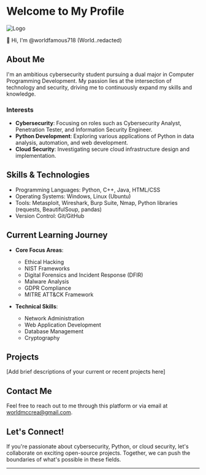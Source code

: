 # Welcome to My Profile

![Logo](https://github.com/worldfamous718/pAIthon-Labs/blob/main/Logos-Files/cybersecLogo.jpg)


👋 Hi, I'm @worldfamous718 (World..redacted)

## About Me

I'm an ambitious cybersecurity student pursuing a dual major in Computer Programming Development. My passion lies at the intersection of technology and security, driving me to continuously expand my skills and knowledge.

### Interests

- **Cybersecurity**: Focusing on roles such as Cybersecurity Analyst, Penetration Tester, and Information Security Engineer.
- **Python Development**: Exploring various applications of Python in data analysis, automation, and web development.
- **Cloud Security**: Investigating secure cloud infrastructure design and implementation.

## Skills & Technologies

- Programming Languages: Python, C++, Java, HTML/CSS
- Operating Systems: Windows, Linux (Ubuntu)
- Tools: Metasploit, Wireshark, Burp Suite, Nmap, Python libraries (requests, BeautifulSoup, pandas)
- Version Control: Git/GitHub

## Current Learning Journey

- **Core Focus Areas**:
  - Ethical Hacking
  - NIST Frameworks
  - Digital Forensics and Incident Response (DFIR)
  - Malware Analysis
  - GDPR Compliance
  - MITRE ATT&CK Framework

- **Technical Skills**:
  - Network Administration
  - Web Application Development
  - Database Management
  - Cryptography

## Projects

[Add brief descriptions of your current or recent projects here]

## Contact Me

Feel free to reach out to me through this platform or via email at [worldmccrea@gmail.com](worldmccrea@gmail.com).

## Let's Connect!

If you're passionate about cybersecurity, Python, or cloud security, let's collaborate on exciting open-source projects. Together, we can push the boundaries of what's possible in these fields.

---

